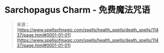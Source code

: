 <!--yml

category: 未分类

date: 2024-06-12 18:48:37

-->

# Sarchopagus Charm - 免费魔法咒语

> 来源：[https://www.spellsofmagic.com/spells/health_spells/death_spells/11437/page.html#0001-01-01](https://www.spellsofmagic.com/spells/health_spells/death_spells/11437/page.html#0001-01-01)
